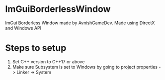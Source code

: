 # ImGuiBorderlessWindow
 ImGui Borderless Window made by AvnishGameDev. Made using DirectX and Windows API
 
 # Steps to setup
 1. Set C++ version to C++17 or above
 2. Make sure Subsystem is set to Windows by going to project properties -> Linker -> System
